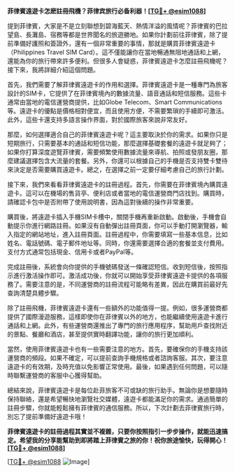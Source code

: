 **菲律賓遠遊卡怎麽註冊飛機？菲律宾旅行必备利器！[[TG💪+ @esim1088](https://t.me/s/esim1088)]**

提到菲律賓，大家是不是立刻聯想到碧海藍天、熱情洋溢的風情呢？菲律賓的巴拉望島、長灘島、宿務等都是世界聞名的旅遊勝地。如果你計劃前往菲律賓，除了提前準備好護照和簽證外，還有一個非常重要的事情，那就是購買菲律賓遠遊卡（Philippines Travel SIM Card）。這不僅能讓你在當地暢通無阻地通話和上網，還能為你的旅行帶來許多便利。但很多人會疑惑，菲律賓遠遊卡怎麼註冊飛機呢？接下來，我將詳細介紹這個問題。

首先，我們需要了解菲律賓遠遊卡的作用和選擇。菲律賓遠遊卡是一種專門為旅客設計的SIM卡，它提供了在菲律賓境內的數據流量、語音通話和短信服務。這些卡通常由當地的電信運營商提供，比如Globe Telecom、Smart Communications等。遠遊卡的優點是價格相對便宜，而且使用方便，不需要繁瑣的手續即可激活。此外，這些卡還支持多語言操作界面，對於國際旅客來說非常友好。

那麼，如何選擇適合自己的菲律賓遠遊卡呢？這主要取決於你的需求。如果你只是短期旅行，只需要基本的通話和短信功能，那麼選擇基礎套餐的遠遊卡就足夠了；如果你打算深度遊覽菲律賓，需要頻繁使用數據流量來導航、拍照或發朋友圈，那麼建議選擇包含大流量的套餐。另外，你還可以根據自己的手機是否支持雙卡雙待來決定是否需要購買遠遊卡。總之，在選擇之前一定要仔細考慮自己的旅行計劃。

接下來，我們來看看菲律賓遠遊卡的註冊過程。首先，你需要在菲律賓境內購買遠遊卡。這可以在機場的售貨亭、便利店或者當地的電信運營商門店找到。購買時，請確認卡包中是否附帶了使用說明書，因為這對後續的操作非常重要。

購買後，將遠遊卡插入手機SIM卡槽中，關閉手機再重新啟動。啟動後，手機會自動提示你進行網路註冊。如果沒有自動彈出註冊頁面，你可以手動打開瀏覽器，輸入指定的網站地址，進入註冊頁面。註冊過程中，你需要填寫一些基本信息，比如姓名、電話號碼、電子郵件地址等。同時，你還需要選擇合適的套餐並支付費用。支付方式通常包括現金、信用卡或者PayPal等。

完成註冊後，系統會向你提供的手機號碼發送一條確認短信。收到短信後，按照指示進行激活操作即可。激活成功後，你就可以開始享受菲律賓遠遊卡提供的各項服務了。需要注意的是，不同運營商的註冊流程可能略有差異，因此在購買前最好先查詢清楚具體步驟。

除了註冊飛機，菲律賓遠遊卡還有一些額外的功能值得一提。例如，很多運營商都提供了國際漫遊服務，這樣即使你在菲律賓以外的地方，也能繼續使用遠遊卡進行通話和上網。此外，有些運營商還推出了專門的旅行應用程序，幫助用戶查找附近的景點、餐廳和酒店，甚至提供實時翻譯功能，讓你的旅行更加順利。

當然，使用菲律賓遠遊卡也有一些需要注意的地方。首先，要確保你的手機支持該運營商的頻段。如果不確定，可以提前查詢手機規格或者諮詢客服。其次，要注意遠遊卡的有效期，及時充值以免影響正常使用。最後，如果遇到任何問題，可以隨時聯繫運營商的客服中心獲得幫助。

總結來說，菲律賓遠遊卡是每位赴菲旅客不可或缺的旅行助手。無論你是想要隨時保持聯絡，還是希望暢快地瀏覽社交媒體，遠遊卡都能滿足你的需求。通過簡單的註冊步驟，你就能輕鬆擁有菲律賓的通信服務。所以，下次計劃去菲律賓旅行時，別忘了提前準備好遠遊卡哦！

**菲律賓遠遊卡的註冊過程其實並不複雜，只要你按照指引一步步操作，就能迅速搞定。希望我的分享能幫助到即將踏上菲律賓之旅的你！祝你旅途愉快，玩得開心！[[TG💪+ @esim1088](https://t.me/s/esim1088)]**

[[TG💪+ @esim1088](https://t.me/s/esim1088) ![Image](https://i.postimg.cc/4NQfJmqS/Snipaste-2025-05-13-00-14-12.png)]